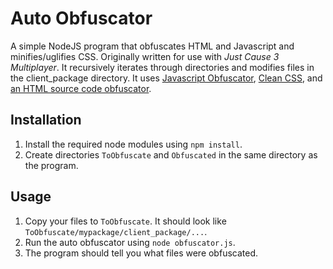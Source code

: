 # Auto Obfuscator
A simple NodeJS program that obfuscates HTML and Javascript and minifies/uglifies CSS. Originally written for use with *Just Cause 3 Multiplayer*. It recursively iterates through directories and modifies files in the client_package directory. It uses [Javascript Obfuscator](https://www.npmjs.com/package/javascript-obfuscator), [Clean CSS](https://www.npmjs.com/package/clean-css), and [an HTML source code obfuscator](http://snapbuilder.com/code_snippet_generator/obfuscate_html_source_code/).

## Installation
1. Install the required node modules using `npm install`.
2. Create directories `ToObfuscate` and `Obfuscated` in the same directory as the program.

## Usage
1. Copy your files to `ToObfuscate`. It should look like `ToObfuscate/mypackage/client_package/...`.
2. Run the auto obfuscator using `node obfuscator.js`.
3. The program should tell you what files were obfuscated.